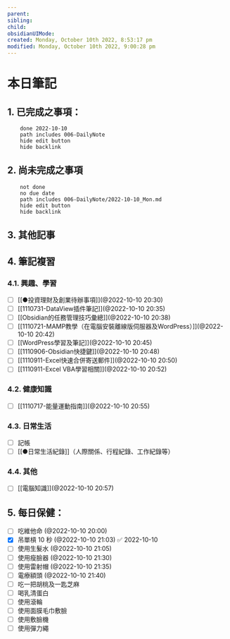 ```yaml
---
parent: 
sibling: 
child: 
obsidianUIMode: 
created: Monday, October 10th 2022, 8:53:17 pm
modified: Monday, October 10th 2022, 9:00:28 pm
---
```


# 本日筆記


## 1. 已完成之事項：
```tasks
	done 2022-10-10
	path includes 006-DailyNote
	hide edit button 
	hide backlink
```

## 2. 尚未完成之事項
```tasks
	not done
	no due date
	path includes 006-DailyNote/2022-10-10_Mon.md
	hide edit button 
	hide backlink
```

## 3. 其他記事

## 4. 筆記複習
### 4.1. 興趣、學習
- [ ] [[●投資理財及創業待辦事項]](@2022-10-10 20:30)
- [ ] [[1110731-DataView插件筆記]](@2022-10-10 20:35)
- [ ] [[Obsidian的任務管理技巧彙總]](@2022-10-10 20:38)
- [ ] [[1110721-MAMP教學（在電腦安裝離線版伺服器及WordPress）]](@2022-10-10 20:42)
- [ ] [[WordPress學習及筆記]](@2022-10-10 20:45)
- [ ] [[1110906-Obsidian快捷鍵]](@2022-10-10 20:48)
- [ ] [[1110911-Excel快速合併寄送郵件]](@2022-10-10 20:50)
- [ ] [[1110911-Excel VBA學習相關]](@2022-10-10 20:52)

### 4.2. 健康知識
- [ ] [[1110717-能量運動指南]](@2022-10-10 20:55)

### 4.3. 日常生活
- [ ] 記帳
- [ ] [[●日常生活紀錄]]（人際關係、行程紀錄、工作紀錄等）

### 4.4. 其他
- [ ] [[電腦知識]](@2022-10-10 20:57)

## 5. 每日保健：
- [ ] 吃維他命 (@2022-10-10 20:00)
- [x] 吊單槓 10 秒 (@2022-10-10 21:03) ✅ 2022-10-10
- [ ] 使用生髮水 (@2022-10-10 21:05)
- [ ] 使用瘦臉器 (@2022-10-10 21:30)
- [ ] 使用雷射帽 (@2022-10-10 21:35)
- [ ] 電療額頭 (@2022-10-10 21:40)
- [ ] 吃一把胡桃及一匙芝麻
- [ ] 喝乳清蛋白
- [ ] 使用滾輪
- [ ] 使用面膜毛巾敷臉
- [ ] 使用敷臉機
- [ ] 使用彈力繩
